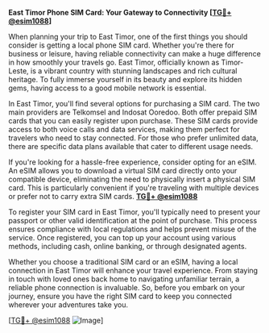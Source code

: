 **East Timor Phone SIM Card: Your Gateway to Connectivity [[TG💪+ @esim1088](https://t.me/s/esim1088)]**

When planning your trip to East Timor, one of the first things you should consider is getting a local phone SIM card. Whether you're there for business or leisure, having reliable connectivity can make a huge difference in how smoothly your travels go. East Timor, officially known as Timor-Leste, is a vibrant country with stunning landscapes and rich cultural heritage. To fully immerse yourself in its beauty and explore its hidden gems, having access to a good mobile network is essential.

In East Timor, you'll find several options for purchasing a SIM card. The two main providers are Telkomsel and Indosat Ooredoo. Both offer prepaid SIM cards that you can easily register upon purchase. These SIM cards provide access to both voice calls and data services, making them perfect for travelers who need to stay connected. For those who prefer unlimited data, there are specific data plans available that cater to different usage needs.

If you're looking for a hassle-free experience, consider opting for an eSIM. An eSIM allows you to download a virtual SIM card directly onto your compatible device, eliminating the need to physically insert a physical SIM card. This is particularly convenient if you're traveling with multiple devices or prefer not to carry extra SIM cards. **[TG💪+ @esim1088](https://t.me/s/esim1088)**

To register your SIM card in East Timor, you'll typically need to present your passport or other valid identification at the point of purchase. This process ensures compliance with local regulations and helps prevent misuse of the service. Once registered, you can top up your account using various methods, including cash, online banking, or through designated agents.

Whether you choose a traditional SIM card or an eSIM, having a local connection in East Timor will enhance your travel experience. From staying in touch with loved ones back home to navigating unfamiliar terrain, a reliable phone connection is invaluable. So, before you embark on your journey, ensure you have the right SIM card to keep you connected wherever your adventures take you.

[[TG💪+ @esim1088](https://t.me/s/esim1088) ![Image](https://i.postimg.cc/Y0z9fWf4/image.png)]